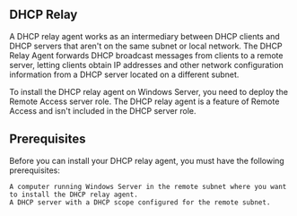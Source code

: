 ## DHCP Relay

A DHCP relay agent works as an intermediary between DHCP clients and DHCP servers that aren't on the same subnet or local network. The DHCP Relay Agent forwards DHCP broadcast messages from clients to a remote server, letting clients obtain IP addresses and other network configuration information from a DHCP server located on a different subnet.

To install the DHCP relay agent on Windows Server, you need to deploy the Remote Access server role. The DHCP relay agent is a feature of Remote Access and isn't included in the DHCP server role.

## Prerequisites

Before you can install your DHCP relay agent, you must have the following prerequisites:

    A computer running Windows Server in the remote subnet where you want to install the DHCP relay agent.
    A DHCP server with a DHCP scope configured for the remote subnet.
